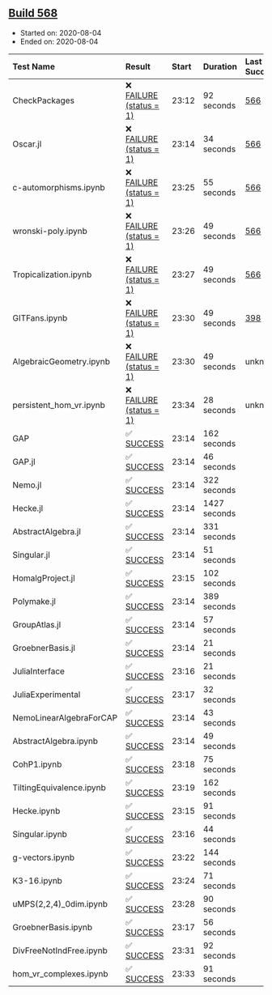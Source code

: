 ## [Build 568](https://oscarci.mathematik.uni-kl.de/job/oscar-stable/568/)

* Started on: 2020-08-04
* Ended on: 2020-08-04

| Test Name    | Result | Start | Duration | Last Success | First Failure |
|:-------------|:-------|:------|:---------|:-------------|:--------------|
| CheckPackages | ❌ [FAILURE (status = 1)](https://oscarci.mathematik.uni-kl.de/job/oscar-stable/568/artifact/logs/build-568/CheckPackages.log) | 23:12 | 92 seconds | [566](https://oscarci.mathematik.uni-kl.de/job/oscar-stable/566/) | [567](https://oscarci.mathematik.uni-kl.de/job/oscar-stable/567/) |
| Oscar.jl | ❌ [FAILURE (status = 1)](https://oscarci.mathematik.uni-kl.de/job/oscar-stable/568/artifact/logs/build-568/Oscar.jl.log) | 23:14 | 34 seconds | [566](https://oscarci.mathematik.uni-kl.de/job/oscar-stable/566/) | [567](https://oscarci.mathematik.uni-kl.de/job/oscar-stable/567/) |
| c-automorphisms.ipynb | ❌ [FAILURE (status = 1)](https://oscarci.mathematik.uni-kl.de/job/oscar-stable/568/artifact/logs/build-568/c-automorphisms.ipynb.log) | 23:25 | 55 seconds | [566](https://oscarci.mathematik.uni-kl.de/job/oscar-stable/566/) | [567](https://oscarci.mathematik.uni-kl.de/job/oscar-stable/567/) |
| wronski-poly.ipynb | ❌ [FAILURE (status = 1)](https://oscarci.mathematik.uni-kl.de/job/oscar-stable/568/artifact/logs/build-568/wronski-poly.ipynb.log) | 23:26 | 49 seconds | [566](https://oscarci.mathematik.uni-kl.de/job/oscar-stable/566/) | [567](https://oscarci.mathematik.uni-kl.de/job/oscar-stable/567/) |
| Tropicalization.ipynb | ❌ [FAILURE (status = 1)](https://oscarci.mathematik.uni-kl.de/job/oscar-stable/568/artifact/logs/build-568/Tropicalization.ipynb.log) | 23:27 | 49 seconds | [566](https://oscarci.mathematik.uni-kl.de/job/oscar-stable/566/) | [567](https://oscarci.mathematik.uni-kl.de/job/oscar-stable/567/) |
| GITFans.ipynb | ❌ [FAILURE (status = 1)](https://oscarci.mathematik.uni-kl.de/job/oscar-stable/568/artifact/logs/build-568/GITFans.ipynb.log) | 23:30 | 49 seconds | [398](https://oscarci.mathematik.uni-kl.de/job/oscar-stable/398/) | [399](https://oscarci.mathematik.uni-kl.de/job/oscar-stable/399/) |
| AlgebraicGeometry.ipynb | ❌ [FAILURE (status = 1)](https://oscarci.mathematik.uni-kl.de/job/oscar-stable/568/artifact/logs/build-568/AlgebraicGeometry.ipynb.log) | 23:30 | 49 seconds | unknown | unknown |
| persistent_hom_vr.ipynb | ❌ [FAILURE (status = 1)](https://oscarci.mathematik.uni-kl.de/job/oscar-stable/568/artifact/logs/build-568/persistent_hom_vr.ipynb.log) | 23:34 | 28 seconds | unknown | unknown |
| GAP | ✅ [SUCCESS](https://oscarci.mathematik.uni-kl.de/job/oscar-stable/568/artifact/logs/build-568/GAP.log) | 23:14 | 162 seconds |  |  |
| GAP.jl | ✅ [SUCCESS](https://oscarci.mathematik.uni-kl.de/job/oscar-stable/568/artifact/logs/build-568/GAP.jl.log) | 23:14 | 46 seconds |  |  |
| Nemo.jl | ✅ [SUCCESS](https://oscarci.mathematik.uni-kl.de/job/oscar-stable/568/artifact/logs/build-568/Nemo.jl.log) | 23:14 | 322 seconds |  |  |
| Hecke.jl | ✅ [SUCCESS](https://oscarci.mathematik.uni-kl.de/job/oscar-stable/568/artifact/logs/build-568/Hecke.jl.log) | 23:14 | 1427 seconds |  |  |
| AbstractAlgebra.jl | ✅ [SUCCESS](https://oscarci.mathematik.uni-kl.de/job/oscar-stable/568/artifact/logs/build-568/AbstractAlgebra.jl.log) | 23:14 | 331 seconds |  |  |
| Singular.jl | ✅ [SUCCESS](https://oscarci.mathematik.uni-kl.de/job/oscar-stable/568/artifact/logs/build-568/Singular.jl.log) | 23:14 | 51 seconds |  |  |
| HomalgProject.jl | ✅ [SUCCESS](https://oscarci.mathematik.uni-kl.de/job/oscar-stable/568/artifact/logs/build-568/HomalgProject.jl.log) | 23:15 | 102 seconds |  |  |
| Polymake.jl | ✅ [SUCCESS](https://oscarci.mathematik.uni-kl.de/job/oscar-stable/568/artifact/logs/build-568/Polymake.jl.log) | 23:14 | 389 seconds |  |  |
| GroupAtlas.jl | ✅ [SUCCESS](https://oscarci.mathematik.uni-kl.de/job/oscar-stable/568/artifact/logs/build-568/GroupAtlas.jl.log) | 23:14 | 57 seconds |  |  |
| GroebnerBasis.jl | ✅ [SUCCESS](https://oscarci.mathematik.uni-kl.de/job/oscar-stable/568/artifact/logs/build-568/GroebnerBasis.jl.log) | 23:14 | 21 seconds |  |  |
| JuliaInterface | ✅ [SUCCESS](https://oscarci.mathematik.uni-kl.de/job/oscar-stable/568/artifact/logs/build-568/JuliaInterface.log) | 23:16 | 21 seconds |  |  |
| JuliaExperimental | ✅ [SUCCESS](https://oscarci.mathematik.uni-kl.de/job/oscar-stable/568/artifact/logs/build-568/JuliaExperimental.log) | 23:17 | 32 seconds |  |  |
| NemoLinearAlgebraForCAP | ✅ [SUCCESS](https://oscarci.mathematik.uni-kl.de/job/oscar-stable/568/artifact/logs/build-568/NemoLinearAlgebraForCAP.log) | 23:14 | 43 seconds |  |  |
| AbstractAlgebra.ipynb | ✅ [SUCCESS](https://oscarci.mathematik.uni-kl.de/job/oscar-stable/568/artifact/logs/build-568/AbstractAlgebra.ipynb.log) | 23:14 | 49 seconds |  |  |
| CohP1.ipynb | ✅ [SUCCESS](https://oscarci.mathematik.uni-kl.de/job/oscar-stable/568/artifact/logs/build-568/CohP1.ipynb.log) | 23:18 | 75 seconds |  |  |
| TiltingEquivalence.ipynb | ✅ [SUCCESS](https://oscarci.mathematik.uni-kl.de/job/oscar-stable/568/artifact/logs/build-568/TiltingEquivalence.ipynb.log) | 23:19 | 162 seconds |  |  |
| Hecke.ipynb | ✅ [SUCCESS](https://oscarci.mathematik.uni-kl.de/job/oscar-stable/568/artifact/logs/build-568/Hecke.ipynb.log) | 23:15 | 91 seconds |  |  |
| Singular.ipynb | ✅ [SUCCESS](https://oscarci.mathematik.uni-kl.de/job/oscar-stable/568/artifact/logs/build-568/Singular.ipynb.log) | 23:16 | 44 seconds |  |  |
| g-vectors.ipynb | ✅ [SUCCESS](https://oscarci.mathematik.uni-kl.de/job/oscar-stable/568/artifact/logs/build-568/g-vectors.ipynb.log) | 23:22 | 144 seconds |  |  |
| K3-16.ipynb | ✅ [SUCCESS](https://oscarci.mathematik.uni-kl.de/job/oscar-stable/568/artifact/logs/build-568/K3-16.ipynb.log) | 23:24 | 71 seconds |  |  |
| uMPS(2,2,4)_0dim.ipynb | ✅ [SUCCESS](https://oscarci.mathematik.uni-kl.de/job/oscar-stable/568/artifact/logs/build-568/uMPS-2-2-4-_0dim.ipynb.log) | 23:28 | 90 seconds |  |  |
| GroebnerBasis.ipynb | ✅ [SUCCESS](https://oscarci.mathematik.uni-kl.de/job/oscar-stable/568/artifact/logs/build-568/GroebnerBasis.ipynb.log) | 23:17 | 56 seconds |  |  |
| DivFreeNotIndFree.ipynb | ✅ [SUCCESS](https://oscarci.mathematik.uni-kl.de/job/oscar-stable/568/artifact/logs/build-568/DivFreeNotIndFree.ipynb.log) | 23:31 | 92 seconds |  |  |
| hom_vr_complexes.ipynb | ✅ [SUCCESS](https://oscarci.mathematik.uni-kl.de/job/oscar-stable/568/artifact/logs/build-568/hom_vr_complexes.ipynb.log) | 23:33 | 91 seconds |  |  |
